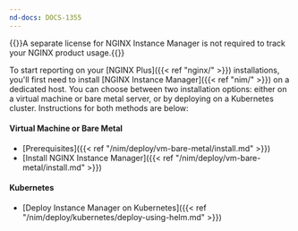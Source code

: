 ```yaml
---
nd-docs: DOCS-1355
---
```


{{<note>}}A separate license for NGINX Instance Manager is not required to track your NGINX product usage.{{</note>}}

To start reporting on your [NGINX Plus]({{< ref "nginx/" >}}) installations, you'll first need to install [NGINX Instance Manager]({{< ref "nim/" >}}) on a dedicated host. You can choose between two installation options: either on a virtual machine or bare metal server, or by deploying on a Kubernetes cluster. Instructions for both methods are below:

#### Virtual Machine or Bare Metal

- [Prerequisites]({{< ref "/nim/deploy/vm-bare-metal/install.md" >}})
- [Install NGINX Instance Manager]({{< ref "/nim/deploy/vm-bare-metal/install.md" >}})

#### Kubernetes

- [Deploy Instance Manager on Kubernetes]({{< ref "/nim/deploy/kubernetes/deploy-using-helm.md" >}})
